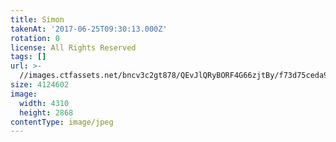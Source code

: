 ```yaml
---
title: Simon
takenAt: '2017-06-25T09:30:13.000Z'
rotation: 0
license: All Rights Reserved
tags: []
url: >-
  //images.ctfassets.net/bncv3c2gt878/QEvJlQRyBORF4G66zjtBy/f73d75ceda9a8e151af8d7ebd5da2565/simon_35358168812_o
size: 4124602
image:
  width: 4310
  height: 2868
contentType: image/jpeg
---
```


